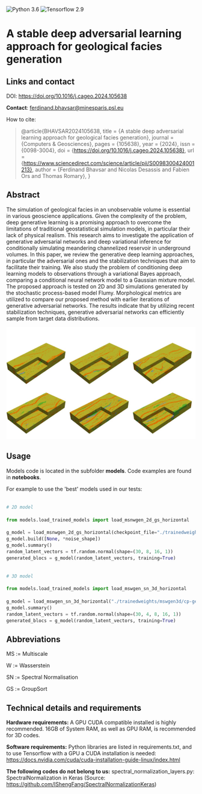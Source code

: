 
![Python 3.6](https://img.shields.io/badge/python-3.8-green.svg)
![Tensorflow 2.9](https://img.shields.io/badge/tensorflow-2.9-orange)

# A stable deep adversarial learning approach for geological facies generation

## Links and contact

DOI: https://doi.org/10.1016/j.cageo.2024.105638

**Contact**: ferdinand.bhavsar@minesparis.psl.eu

How to cite:

> @article{BHAVSAR2024105638,
> title = {A stable deep adversarial learning approach for geological facies generation},
> journal = {Computers & Geosciences},
> pages = {105638},
> year = {2024},
> issn = {0098-3004},
> doi = {https://doi.org/10.1016/j.cageo.2024.105638},
> url = {https://www.sciencedirect.com/science/article/pii/S0098300424001213},
> author = {Ferdinand Bhavsar and Nicolas Desassis and Fabien Ors and Thomas Romary},
> }

## Abstract

The simulation of geological facies in an unobservable volume is essential in various geoscience applications. Given the complexity of the problem, deep generative learning is a promising approach to overcome the limitations of traditional geostatistical simulation models, in particular their lack of physical realism. This research aims to investigate the application of generative adversarial networks and deep variational inference for conditionally simulating meandering channelized reservoir in underground volumes. In this paper, we review the generative deep learning approaches, in particular the adversarial ones and the stabilization techniques that aim to facilitate their training. We also study the problem of conditioning deep learning models to observations through a variational Bayes approach, comparing a conditional neural network model to a Gaussian mixture model.
The proposed approach is tested on 2D and 3D simulations generated by the stochastic process-based model Flumy. Morphological metrics are utilized to compare our proposed method with earlier iterations of generative adversarial networks. The results indicate that by utilizing recent stabilization techniques, generative adversarial networks can efficiently sample from target data distributions.

![Image of 3D Flumy blocs generated (unable to load)](./images/bloc_3d.jpg)

## Usage

Models code is located in the subfolder **models**. Code examples are found in **notebooks**.

For example to use the 'best' models used in our tests:

``` python

# 2D model

from models.load_trained_models import load_msnwgen_2d_gs_horizontal

g_model = load_msnwgen_2d_gs_horizontal(checkpoint_file="./trainedweights/msnwgen2d_gs/cp-msnwgen_maxsort_horizontal_good.ckpt")
g_model.build([None, *noise_shape])
g_model.summary()
random_latent_vectors = tf.random.normal(shape=(30, 8, 16, 1))
generated_blocs = g_model(random_latent_vectors, training=True)


```


``` python

# 3D model

from models.load_trained_models import load_mswgen_sn_3d_horizontal

g_model = load_mswgen_sn_3d_horizontal("./trainedweights/mswgen3d/cp-gen2d_horizontal_good.ckpt")
g_model.summary()
random_latent_vectors = tf.random.normal(shape=(30, 4, 8, 16, 1))
generated_blocs = g_model(random_latent_vectors, training=True)

```

## Abbreviations

MS := Multiscale

W := Wasserstein

SN := Spectral Normalisation

GS := GroupSort


## Technical details and requirements

**Hardware requirements:** A GPU CUDA compatible installed is highly recommended. 16GB of System RAM, as well as GPU RAM, is recommended for 3D codes.

**Software requirements:** Python libraries are listed in requirements.txt, and to use Tensorflow with a GPU a CUDA installation is needed: https://docs.nvidia.com/cuda/cuda-installation-guide-linux/index.html

**The following codes do not belong to us:** spectral_normalization_layers.py: SpectralNormalization in Keras (Source: https://github.com/IShengFang/SpectralNormalizationKeras)

